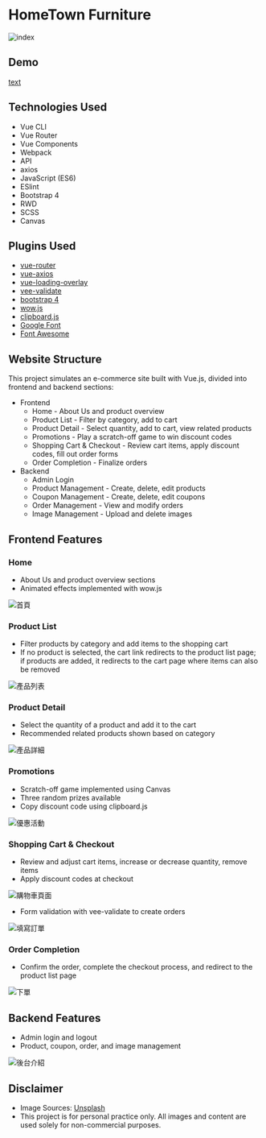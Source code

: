 # HomeTown Furniture
![index](https://user-images.githubusercontent.com/42172767/93883609-62623d00-fd14-11ea-8c4b-34e180ecba08.jpg)

## Demo
[text](https://home-town2.vercel.app)

## Technologies Used
* Vue CLI
* Vue Router
* Vue Components
* Webpack
* API
* axios
* JavaScript (ES6)
* ESlint
* Bootstrap 4
* RWD
* SCSS
* Canvas

## Plugins Used
* [vue-router](https://www.npmjs.com/package/vue-router)
* [vue-axios](https://www.npmjs.com/package/vue-axios)
* [vue-loading-overlay](https://www.npmjs.com/package/vue-loading-overlay)
* [vee-validate](https://www.npmjs.com/package/vee-validate)
* [bootstrap 4](https://getbootstrap.com/)
* [wow.js](https://wowjs.uk/docs.html)
* [clipboard.js](https://clipboardjs.com/)
* [Google Font](https://fonts.google.com/)
* [Font Awesome](https://fontawesome.com/)

## Website Structure
This project simulates an e-commerce site built with Vue.js, divided into frontend and backend sections:
* Frontend
  * Home - About Us and product overview
  * Product List - Filter by category, add to cart
  * Product Detail - Select quantity, add to cart, view related products
  * Promotions - Play a scratch-off game to win discount codes
  * Shopping Cart & Checkout - Review cart items, apply discount codes, fill out order forms
  * Order Completion - Finalize orders
* Backend
  * Admin Login
  * Product Management - Create, delete, edit products
  * Coupon Management - Create, delete, edit coupons
  * Order Management - View and modify orders
  * Image Management - Upload and delete images
  
## Frontend Features
### Home
* About Us and product overview sections
* Animated effects implemented with wow.js

![首頁](https://user-images.githubusercontent.com/42172767/93671806-acf77580-fad8-11ea-8561-b982dccafa93.gif)


### Product List
* Filter products by category and add items to the shopping cart
* If no product is selected, the cart link redirects to the product list page; if products are added, it redirects to the cart page where items can also be removed

![產品列表](https://user-images.githubusercontent.com/42172767/93671039-5dae4680-fad2-11ea-94a3-9efb95d9bfd5.gif)

### Product Detail
* Select the quantity of a product and add it to the cart
* Recommended related products shown based on category

![產品詳細](https://user-images.githubusercontent.com/42172767/93671323-9b13d380-fad4-11ea-8069-a807e1e292bb.gif)

### Promotions
* Scratch-off game implemented using Canvas
* Three random prizes available
* Copy discount code using clipboard.js

![優惠活動](https://user-images.githubusercontent.com/42172767/93671380-1bd2cf80-fad5-11ea-88cf-a52c3abde9e2.gif)

### Shopping Cart & Checkout
* Review and adjust cart items, increase or decrease quantity, remove items
* Apply discount codes at checkout

![購物車頁面](https://user-images.githubusercontent.com/42172767/93671454-b3d0b900-fad5-11ea-9a99-b3d84c0a91dc.gif)

* Form validation with vee-validate to create orders

![填寫訂單](https://user-images.githubusercontent.com/42172767/93671546-73256f80-fad6-11ea-9f4c-4d3d5a73df97.gif)

### Order Completion
* Confirm the order, complete the checkout process, and redirect to the product list page

![下單](https://user-images.githubusercontent.com/42172767/93671578-b253c080-fad6-11ea-913e-8a34cda83122.gif)


## Backend Features
* Admin login and logout
* Product, coupon, order, and image management

![後台介紹](https://user-images.githubusercontent.com/42172767/93671677-a61c3300-fad7-11ea-84c2-232092eb2eb0.gif)

## Disclaimer
* Image Sources: [Unsplash](https://unsplash.com/)
* This project is for personal practice only. All images and content are used solely for non-commercial purposes.
